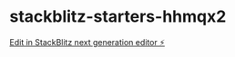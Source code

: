 # stackblitz-starters-hhmqx2

[Edit in StackBlitz next generation editor ⚡️](https://stackblitz.com/~/github.com/tushar821887/stackblitz-starters-hhmqx2)